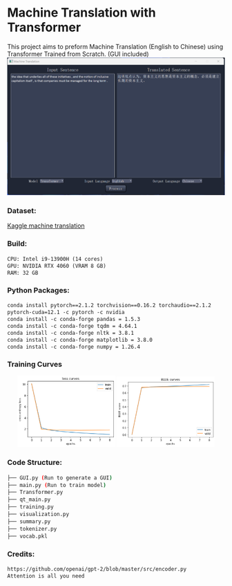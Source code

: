 # Machine Translation with Transformer

This project aims to preform Machine Translation (English to Chinese) using Transformer Trained from Scratch. (GUI included)
![Translation](external/GUI.png)

### Dataset: 
[Kaggle machine translation](https://www.kaggle.com/code/concyclics/machine-translation-between-chinese-and-english/)
	

### Build: 

	CPU: Intel i9-13900H (14 cores)
	GPU: NVIDIA RTX 4060 (VRAM 8 GB)
	RAM: 32 GB


### Python Packages:

	conda install pytorch==2.1.2 torchvision==0.16.2 torchaudio==2.1.2 pytorch-cuda=12.1 -c pytorch -c nvidia
	conda install -c conda-forge pandas = 1.5.3
	conda install -c conda-forge tqdm = 4.64.1
	conda install -c conda-forge nltk = 3.8.1
	conda install -c conda-forge matplotlib = 3.8.0
	conda install -c conda-forge numpy = 1.26.4
		
		
		
### Training Curves

<p align="center">
  <img src="external/loss.png" alt="Loss Curve" width="45%">
  <img src="external/BLUE.png" alt="BLEU Curve" width="45%">
</p>
		




### Code Structure:
```bash
├── GUI.py (Run to generate a GUI)
├── main.py (Run to train model)
├── Transformer.py
├── qt_main.py
├── training.py
├── visualization.py
├── summary.py
├── tokenizer.py
├── vocab.pkl

```


### Credits:
	https://github.com/openai/gpt-2/blob/master/src/encoder.py
	Attention is all you need
	